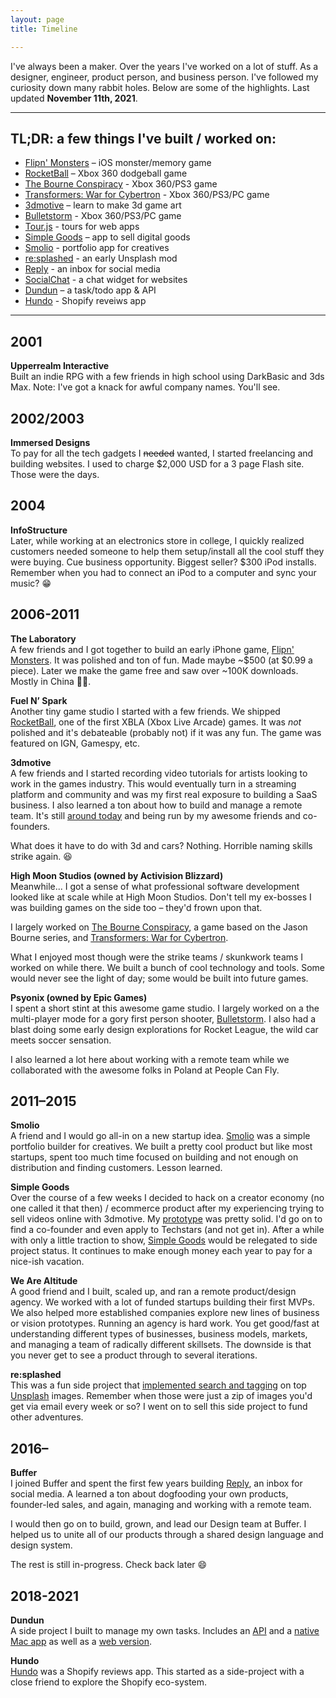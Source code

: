```yaml
---
layout: page
title: Timeline

---
```


I've always been a maker. Over the years I've worked on a lot of stuff. As a designer, engineer, product person, and business person. I've followed my curiosity down many rabbit holes. Below are some of the highlights. Last updated **November 11th, 2021**.

---

## TL;DR: a few things I've built / worked on:
- [Flipn' Monsters](https://www.youtube.com/watch?v=bUuI1OJ27oE) – iOS monster/memory game
- [RocketBall](https://www.youtube.com/watch?v=MCRBygTU2NE) – Xbox 360 dodgeball game
- [The Bourne Conspiracy](https://youtu.be/TT7Gn5bGnkk) - Xbox 360/PS3 game
- [Transformers: War for Cybertron](https://youtu.be/QFZrL0x63c8) - Xbox 360/PS3/PC game
- [3dmotive](https://3dmotive.com) – learn to make 3d game art
- [Bulletstorm](https://youtu.be/K8F8-tVPMB4) - Xbox 360/PS3/PC game
- [Tour.js](https://github.com/twanlass/tour.js) - tours for web apps
- [Simple Goods](https://simplegoods.co) – app to sell digital goods
- [Smolio](https://youtu.be/npCZNkPLOpc) - portfolio app for creatives
- [re:splashed](https://tdub.co/blog/building-resplashed) - an early Unsplash mod
- [Reply](http://web.archive.org/web/20190108235610/https://buffer.com/reply/) - an inbox for social media
- [SocialChat](https://www.producthunt.com/posts/socialchat-by-buffer) - a chat widget for websites
- [Dundun](https://github.com/twanlass/dundun) – a task/todo app & API
- [Hundo](https://usehundo.com/) - Shopify reveiws app

---

## 2001
**Upperrealm Interactive**<br>
Built an indie RPG with a few friends in high school using DarkBasic and 3ds Max. Note: I've got a knack for awful company names. You'll see.

## 2002/2003
**Immersed Designs**<br>
To pay for all the tech gadgets I ~~needed~~ wanted, I started freelancing and building websites. I used to charge $2,000 USD for a 3 page Flash site. Those were the days.

## 2004
**InfoStructure**<br>
Later, while working at an electronics store in college, I quickly realized customers needed someone to help them setup/install all the cool stuff they were buying. Cue business opportunity. Biggest seller? $300 iPod installs. Remember when you had to connect an iPod to a computer and sync your music? 😁

## 2006-2011
**The Laboratory**<br>
A few friends and I got together to build an early iPhone game, [Flipn' Monsters](https://www.youtube.com/watch?v=bUuI1OJ27oE). It was polished and ton of fun. Made maybe ~$500 (at $0.99 a piece). Later we make the game free and saw over ~100K downloads. Mostly in China 🤷‍♂️.

**Fuel N’ Spark**<br>
Another tiny game studio I started with a few friends. We shipped [RocketBall](https://www.youtube.com/watch?v=MCRBygTU2NE), one of the first XBLA (Xbox Live Arcade) games. It was _not_ polished and it's debateable (probably not) if it was any fun. The game was featured on IGN, Gamespy, etc.

**3dmotive**<br>
A few friends and I started recording video tutorials for artists looking to work in the games industry. This would eventually turn in a streaming platform and community and was my first real exposure to building a SaaS business. I also learned a ton about how to build and manage a remote team. It's still [around today](https://3dmotive.com/) and being run by my awesome friends and co-founders.

What does it have to do with 3d and cars? Nothing. Horrible naming skills strike again. 😆

**High Moon Studios (owned by Activision Blizzard)**<br>
Meanwhile... I got a sense of what professional software development looked like at scale while at High Moon Studios. Don't tell my ex-bosses I was building games on the side too – they'd frown upon that.

I largely worked on [The Bourne Conspiracy](https://youtu.be/TT7Gn5bGnkk), a game based on the Jason Bourne series, and [Transformers: War for Cybertron](https://youtu.be/QFZrL0x63c8).

What I enjoyed most though were the strike teams / skunkwork teams I worked on while there. We built a bunch of cool technology and tools. Some would never see the light of day; some would be built into future games.

**Psyonix (owned by Epic Games)**<br>
I spent a short stint at this awesome game studio. I largely worked on a the multi-player mode for a gory first person shooter, [Bulletstorm](https://youtu.be/K8F8-tVPMB4). I also had a blast doing some early design explorations for Rocket League, the wild car meets soccer sensation.

I also learned a lot here about working with a remote team while we collaborated with the awesome folks in Poland at People Can Fly.

## 2011–2015
**Smolio**<br>
A friend and I would go all-in on a new startup idea. [Smolio](https://youtu.be/npCZNkPLOpc) was a simple portfolio builder for creatives. We built a pretty cool product but like most startups, spent too much time focused on building and not enough on distribution and finding customers. Lesson learned.

**Simple Goods**<br>
Over the course of a few weeks I decided to hack on a creator economy (no one called it that then) / ecommerce product after my experiencing trying to sell videos online with 3dmotive. My [prototype](https://youtu.be/k8ABxhFvhiY) was pretty solid. I'd go on to find a co-founder and even apply to Techstars (and not get in). After a while with only a little traction to show, [Simple Goods](https://simplegoods.co/) would be relegated to side project status. It continues to make enough money each year to pay for a nice-ish vacation.

**We Are Altitude**<br>
A good friend and I built, scaled up, and ran a remote product/design agency. We worked with a lot of funded startups building their first MVPs. We also helped more established companies explore new lines of business or vision prototypes. Running an agency is hard work. You get good/fast at understanding different types of businesses, business models, markets, and managing a team of radically different skillsets. The downside is that you never get to see a product through to several iterations.

**re:splashed**<br>
This was a fun side project that [implemented search and tagging](https://tdub.co/blog/building-resplashed) on top [Unsplash](https://unsplash.com/) images. Remember when those were just a zip of images you'd get via email every week or so? I went on to sell this side project to fund other adventures.

## 2016–
**Buffer**<br>
I joined Buffer and spent the first few years building [Reply](http://web.archive.org/web/20190108235610/https://buffer.com/reply/), an inbox for social media. A learned a ton about dogfooding your own products, founder-led sales, and again, managing and working with a remote team.

I would then go on to build, grown, and lead our Design team at Buffer. I helped us to unite all of our products through a shared design language and design system. 

The rest is still in-progress. Check back later 😄

## 2018-2021
**Dundun**<br>
A side project I built to manage my own tasks. Includes an [API](https://github.com/twanlass/dundun-api) and a [native Mac app](https://github.com/twanlass/dundun) as well as a [web version](https://getdundun.com/signup).

**Hundo**<br>
[Hundo](https://usehundo.com/) was a Shopify reviews app. This started as a side-project with a close friend to explore the Shopify eco-system.
